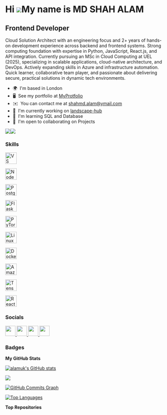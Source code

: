Hi ![](https://user-images.githubusercontent.com/18350557/176309783-0785949b-9127-417c-8b55-ab5a4333674e.gif)My name is MD SHAH ALAM
====================================================================================================================================

Frontend Developer
------------------

Cloud Solution Architect with an engineering focus and 2+ years of hands-on development experience across backend and frontend systems. Strong computing foundation with expertise in Python, JavaScript, React.js, and API integration. Currently pursuing an MSc in Cloud Computing at UEL (2025), specializing in scalable applications, cloud-native architecture, and DevOps. Actively expanding skills in Azure and infrastructure automation. Quick learner, collaborative team player, and passionate about delivering secure, practical solutions in dynamic tech environments.

* 🌍  I'm based in London
* 🖥️  See my portfolio at [MyProtfolio](http://ms-alam.co.uk)
* ✉️  You can contact me at [shahmd.alam@ymail.com](mailto:shahmd.alam@ymail.com)
* 🚀  I'm currently working on [landscape-hub](http://github.com/Landscape-Hub/landscape-hub)
* 🧠  I'm learning SQL and Database
* 🤝  I'm open to collaborating on Projects

<a href="https://www.github.com/alamuk" target="_blank" rel="noreferrer"><img
src="https://img.shields.io/github/followers/alamuk?logo=github&style=for-the-badge&color=0891b2&labelColor=1c1917" /></a><a href="https://www.x.com/@MSAlamNet" target="_blank" rel="noreferrer"><img
src="https://img.shields.io/twitter/follow/@MSAlamNet?logo=twitter&style=for-the-badge&color=0891b2&labelColor=1c1917"
/></a>

### Skills
   <a href="https://code.visualstudio.com/" target="_blank" rel="noreferrer"
        ><img
            src="https://raw.githubusercontent.com/danielcranney/readme-generator/main/public/icons/skills/visualstudiocode.svg"
            width="36"
            height="36"
            alt="VS Code" /></a>
            
<a href="https://nodejs.org/en/" target="_blank" rel="noreferrer"
        ><img
            src="https://raw.githubusercontent.com/danielcranney/readme-generator/main/public/icons/skills/nodejs-colored.svg"
            width="36"
            height="36"
            alt="NodeJS" /></a>
    
<a href="https://www.postgresql.org/" target="_blank" rel="noreferrer"
        ><img
            src="https://raw.githubusercontent.com/danielcranney/readme-generator/main/public/icons/skills/postgresql-colored.svg"
            width="36"
            height="36"
            alt="PostgreSQL" /></a>
    
<a href="https://flask.palletsprojects.com/en/2.0.x/"
        target="_blank"
        rel="noreferrer"
        ><img
            src="https://raw.githubusercontent.com/danielcranney/readme-generator/main/public/icons/skills/flask-colored.svg"
            width="36"
            height="36"
            alt="Flask" /></a>
    
<a href="https://pytorch.org/" target="_blank" rel="noreferrer"
        ><img
            src="https://raw.githubusercontent.com/danielcranney/readme-generator/main/public/icons/skills/pytorch-colored.svg"
            width="36"
            height="36"
            alt="PyTorch" /></a>
    
<a href="https://www.linux.org" target="_blank" rel="noreferrer"
        ><img
            src="https://raw.githubusercontent.com/danielcranney/readme-generator/main/public/icons/skills/linux-colored.svg"
            width="36"
            height="36"
            alt="Linux" /></a>
    
<a href="https://www.docker.com/" target="_blank" rel="noreferrer"
        ><img
            src="https://raw.githubusercontent.com/danielcranney/readme-generator/main/public/icons/skills/docker-colored.svg"
            width="36"
            height="36"
            alt="Docker" /></a>
    
<a href="https://aws.amazon.com" target="_blank" rel="noreferrer"
        ><img
            src="https://raw.githubusercontent.com/danielcranney/readme-generator/main/public/icons/skills/aws-colored.svg"
            width="36"
            height="36"
            alt="Amazon Web Services" /></a>
    
<a href="https://www.tensorflow.org/" target="_blank" rel="noreferrer"><img
            src="https://raw.githubusercontent.com/danielcranney/readme-generator/main/public/icons/skills/tensorflow-colored.svg"
            width="36"
            height="36"
            alt="TensorFlow"/></a>


<a href="https://reactjs.org/" target="_blank" rel="noreferrer"
        ><img
            src="https://raw.githubusercontent.com/danielcranney/readme-generator/main/public/icons/skills/react-colored.svg"
            width="36"
            height="36"
            alt="React" /></a>
</p>




### Socials

<p align="left"> <a href="https://www.github.com/alamuk" target="_blank" rel="noreferrer"> <picture> <source media="(prefers-color-scheme: dark)" srcset="https://raw.githubusercontent.com/danielcranney/readme-generator/main/public/icons/socials/github-dark.svg" /> <source media="(prefers-color-scheme: light)" srcset="https://raw.githubusercontent.com/danielcranney/readme-generator/main/public/icons/socials/github.svg" /> <img src="https://raw.githubusercontent.com/danielcranney/readme-generator/main/public/icons/socials/github.svg" width="32" height="32" /> </picture> </a> <a href="https://www.linkedin.com/in/ms-alam" target="_blank" rel="noreferrer"> <picture> <source media="(prefers-color-scheme: dark)" srcset="https://raw.githubusercontent.com/danielcranney/readme-generator/main/public/icons/socials/linkedin-dark.svg" /> <source media="(prefers-color-scheme: light)" srcset="https://raw.githubusercontent.com/danielcranney/readme-generator/main/public/icons/socials/linkedin.svg" /> <img src="https://raw.githubusercontent.com/danielcranney/readme-generator/main/public/icons/socials/linkedin.svg" width="32" height="32" /> </picture> </a> <a href="https://www.x.com/@MSAlamNet" target="_blank" rel="noreferrer"> <picture> <source media="(prefers-color-scheme: dark)" srcset="https://raw.githubusercontent.com/danielcranney/readme-generator/main/public/icons/socials/twitter-dark.svg" /> <source media="(prefers-color-scheme: light)" srcset="https://raw.githubusercontent.com/danielcranney/readme-generator/main/public/icons/socials/twitter.svg" /> <img src="https://raw.githubusercontent.com/danielcranney/readme-generator/main/public/icons/socials/twitter.svg" width="32" height="32" /> </picture> </a> <a href="https://www.youtube.com/@MSAlamNet" target="_blank" rel="noreferrer"> <picture> <source media="(prefers-color-scheme: dark)" srcset="https://raw.githubusercontent.com/danielcranney/readme-generator/main/public/icons/socials/youtube-dark.svg" /> <source media="(prefers-color-scheme: light)" srcset="https://raw.githubusercontent.com/danielcranney/readme-generator/main/public/icons/socials/youtube.svg" /> <img src="https://raw.githubusercontent.com/danielcranney/readme-generator/main/public/icons/socials/youtube.svg" width="32" height="32" /> </picture> </a></p>

### Badges

<b>My GitHub Stats</b>

<a href="http://www.github.com/alamuk"><img src="https://github-readme-stats.vercel.app/api?username=alamuk&show_icons=true&hide=&count_private=true&title_color=0891b2&text_color=ffffff&icon_color=0891b2&bg_color=1c1917&hide_border=true&show_icons=true" alt="alamuk's GitHub stats" /></a>

<a href="http://www.github.com/alamuk"><img src="https://github-readme-streak-stats.herokuapp.com/?user=alamuk&stroke=ffffff&background=1c1917&ring=0891b2&fire=0891b2&currStreakNum=ffffff&currStreakLabel=0891b2&sideNums=ffffff&sideLabels=ffffff&dates=ffffff&hide_border=true" /></a>

<a href="http://www.github.com/alamuk"><img src="https://github-readme-activity-graph.cyclic.app/graph?username=alamuk&bg_color=1c1917&color=ffffff&line=0891b2&point=ffffff&area_color=1c1917&area=true&hide_border=true&custom_title=GitHub%20Commits%20Graph" alt="GitHub Commits Graph" /></a>

<a href="https://github.com/alamuk" align="left"><img src="https://github-readme-stats.vercel.app/api/top-langs/?username=alamuk&langs_count=10&title_color=0891b2&text_color=ffffff&icon_color=0891b2&bg_color=1c1917&hide_border=true&locale=en&custom_title=Top%20%Languages" alt="Top Languages" /></a>

<b>Top Repositories</b>

<div width="100%" align="center"></div><br /><br /><br /><br /><br /><br /><br />
